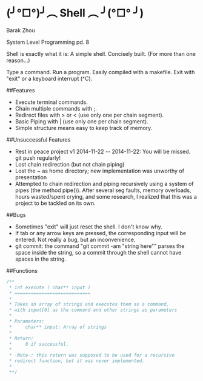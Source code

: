 (╯°□°)╯︵ Shell ︵ ╯(°□° ╯)
=====
Barak Zhou

System Level Programming pd. 8

Shell is exactly what it is: A simple shell.
Concisely built. (For more than one reason...)

Type a command. Run a program.
Easily compiled with a makefile.
Exit with "exit" or a keyboard interrupt (^C).

##Features
- Execute terminal commands.
- Chain multiple commands with ;.
- Redirect files with > or < (use only one per chain segment).
- Basic Piping with | (use only one per chain segment).
- Simple structure means easy to keep track of memory.

##Unsuccessful Features
- Rest in peace project v1 2014-11-22 -- 2014-11-22: You will be missed. git push regularly!
 - Lost chain redirection (but not chain piping)
 - Lost the ~ as home directory; new implementation was unworthy of presentation
- Attempted to chain redirection and piping recursively using a system of pipes (the method pipe()). After several seg faults, memory overloads, hours wasted/spent crying, and some research, I realized that this was a project to be tackled on its own.

##Bugs
- Sometimes "exit" will just reset the shell. I don't know why.
- If tab or any arrow keys are pressed, the corresponding input will be entered. Not really a bug, but an inconvenience.
- git commit: the command "git commit -am "string here"" parses the space inside the string, so a commit through the shell cannot have spaces in the string.

##Functions
```C
/**
 * int execute ( char** input )
 * ============================
 *
 * Takes an array of strings and executes them as a command,
 * with input[0] as the command and other strings as parameters
 *
 * Parameters:
 *     char** input: Array of strings
 *
 * Return:
 *     0 if successful.
 *
 * -Note-: this return was supposed to be used for a recursive
 * redirect function, but it was never implemented.
 *
 **/
```
